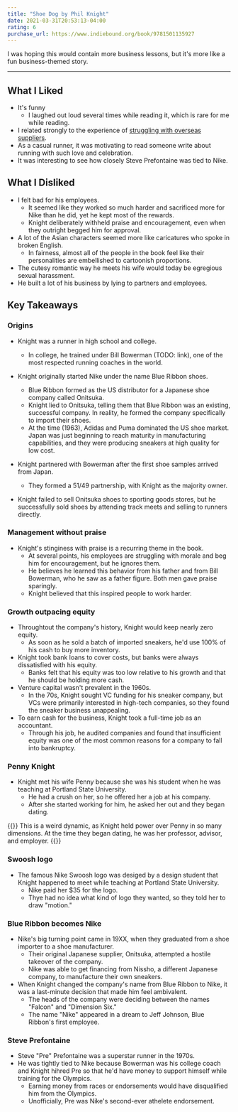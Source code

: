```yaml
---
title: "Shoe Dog by Phil Knight"
date: 2021-03-31T20:53:13-04:00
rating: 6
purchase_url: https://www.indiebound.org/book/9781501135927
---
```


I was hoping this would contain more business lessons, but it's more like a fun business-themed story.

<!--more-->

---

## What I Liked

* It's funny
  * I laughed out loud several times while reading it, which is rare for me while reading.
* I related strongly to the experience of [struggling with overseas suppliers](/retrospectives/2021/03/#dealing-with-materials-shortage).
* As a casual runner, it was motivating to read someone write about running with such love and celebration.
* It was interesting to see how closely Steve Prefontaine was tied to Nike.

## What I Disliked

* I felt bad for his employees.
  * It seemed like they worked so much harder and sacrificed more for Nike than he did, yet he kept most of the rewards.
  * Knight deliberately withheld praise and encouragement, even when they outright begged him for approval.
* A lot of the Asian characters seemed more like caricatures who spoke in broken English.
  * In fairness, almost all of the people in the book feel like their personalities are embellished to cartoonish proportions.
* The cutesy romantic way he meets his wife would today be egregious sexual harassment.
* He built a lot of his business by lying to partners and employees.

## Key Takeaways

### Origins

* Knight was a runner in high school and college.
  * In college, he trained under Bill Bowerman (TODO: link), one of the most respected running coaches in the world.
* Knight originally started Nike under the name Blue Ribbon shoes.
  * Blue Ribbon formed as the US distributor for a Japanese shoe company called Onitsuka.
  * Knight lied to Onitsuka, telling them that Blue Ribbon was an existing, successful company. In reality, he formed the company specifically to import their shoes.
  * At the time (1963), Adidas and Puma dominated the US shoe market. Japan was just beginning to reach maturity in manufacturing capabilities, and they were producing sneakers at high quality for low cost.

* Knight partnered with Bowerman after the first shoe samples arrived from Japan.
  * They formed a 51/49 partnership, with Knight as the majority owner.

* Knight failed to sell Onitsuka shoes to sporting goods stores, but he successfully sold shoes by attending track meets and selling to runners directly.

### Management without praise

* Knight's stinginess with praise is a recurring theme in the book.
  * At several points, his employees are struggling with morale and beg him for encouragement, but he ignores them.
  * He believes he learned this behavior from his father and from Bill Bowerman, who he saw as a father figure. Both men gave praise sparingly.
  * Knight believed that this inspired people to work harder.

### Growth outpacing equity

* Throughtout the company's history, Knight would keep nearly zero equity.
  * As soon as he sold a batch of imported sneakers, he'd use 100% of his cash to buy more inventory.
* Knight took bank loans to cover costs, but banks were always dissatisfied with his equity.
  * Banks felt that his equity was too low relative to his growth and that he should be holding more cash.
* Venture capital wasn't prevalent in the 1960s.
  * In the 70s, Knight sought VC funding for his sneaker company, but VCs were primarily interested in high-tech companies, so they found the sneaker business unappealing.
* To earn cash for the business, Knight took a full-time job as an accountant.
  * Through his job, he audited companies and found that insufficient equity was one of the most common reasons for a company to fall into bankruptcy.

### Penny Knight

* Knight met his wife Penny because she was his student when he was teaching at Portland State University.
  * He had a crush on her, so he offered her a job at his company.
  * After she started working for him, he asked her out and they began dating.

{{<notice type="info">}}
This is a weird dynamic, as Knight held power over Penny in so many dimensions. At the time they began dating, he was her professor, advisor, and employer.
{{</notice>}}

### Swoosh logo

* The famous Nike Swoosh logo was desiged by a design student that Knight happened to meet while teaching at Portland State University.
  * Nike paid her $35 for the logo.
  * Thye had no idea what kind of logo they wanted, so they told her to draw "motion."

### Blue Ribbon becomes Nike

* Nike's big turning point came in 19XX, when they graduated from a shoe importer to a shoe manufacturer.
  * Their original Japanese supplier, Onitsuka, attempted a hostile takeover of the company.
  * Nike was able to get financing from Nissho, a different Japanese company, to manufacture their own sneakers.
* When Knight changed the company's name from Blue Ribbon to Nike, it was a last-minute decision that made him feel ambivalent.
  * The heads of the company were deciding between the names "Falcon" and "Dimension Six."
  * The name "Nike" appeared in a dream to Jeff Johnson, Blue Ribbon's first employee.

### Steve Prefontaine

* Steve "Pre" Prefontaine was a superstar runner in the 1970s.
* He was tightly tied to Nike because Bowerman was his college coach and Knight hihred Pre so that he'd have money to support himself while training for the Olympics.
  * Earning money from races or endorsements would have disqualified him from the Olympics.
  * Unofficially, Pre was Nike's second-ever athelete endorsement.
